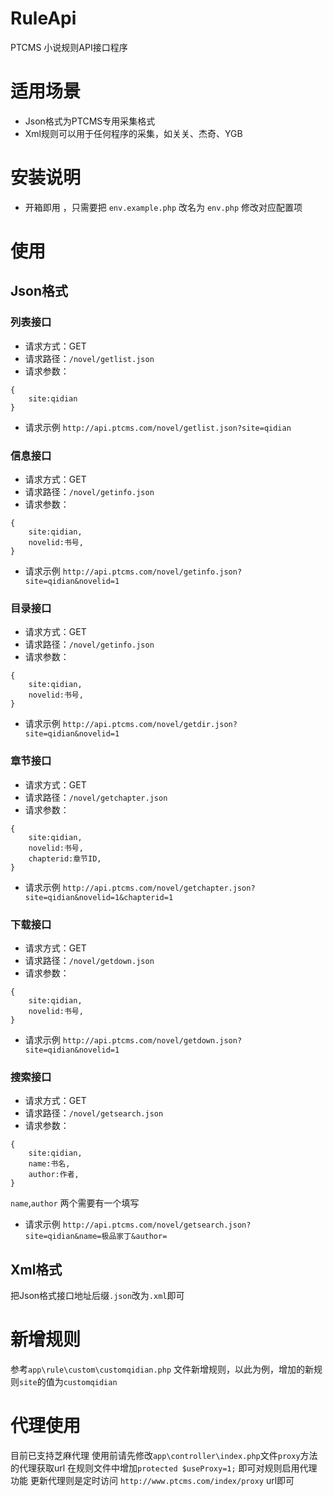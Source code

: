 # RuleApi 
PTCMS 小说规则API接口程序

# 适用场景
- Json格式为PTCMS专用采集格式
- Xml规则可以用于任何程序的采集，如关关、杰奇、YGB


# 安装说明
 - 开箱即用 ，只需要把 `env.example.php` 改名为 `env.php` 修改对应配置项
 
# 使用

## Json格式

### 列表接口
- 请求方式：GET
- 请求路径：`/novel/getlist.json`
- 请求参数：
```
{
    site:qidian
}
```
- 请求示例
`http://api.ptcms.com/novel/getlist.json?site=qidian`

### 信息接口
- 请求方式：GET
- 请求路径：`/novel/getinfo.json`
- 请求参数：
```
{
    site:qidian,
    novelid:书号,
}
```
- 请求示例
`http://api.ptcms.com/novel/getinfo.json?site=qidian&novelid=1`

### 目录接口
- 请求方式：GET
- 请求路径：`/novel/getinfo.json`
- 请求参数：
```
{
    site:qidian,
    novelid:书号,
}
```
- 请求示例
`http://api.ptcms.com/novel/getdir.json?site=qidian&novelid=1`

### 章节接口
- 请求方式：GET
- 请求路径：`/novel/getchapter.json`
- 请求参数：
```
{
    site:qidian,
    novelid:书号,
    chapterid:章节ID,
}
```
- 请求示例
`http://api.ptcms.com/novel/getchapter.json?site=qidian&novelid=1&chapterid=1`

### 下载接口
- 请求方式：GET
- 请求路径：`/novel/getdown.json`
- 请求参数：
```
{
    site:qidian,
    novelid:书号,
}
```
- 请求示例
`http://api.ptcms.com/novel/getdown.json?site=qidian&novelid=1`

### 搜索接口
- 请求方式：GET
- 请求路径：`/novel/getsearch.json`
- 请求参数：
```
{
    site:qidian,
    name:书名,
    author:作者,
}
```
`name`,`author` 两个需要有一个填写
- 请求示例
`http://api.ptcms.com/novel/getsearch.json?site=qidian&name=极品家丁&author=`
 
## Xml格式
把Json格式接口地址后缀`.json`改为`.xml`即可

# 新增规则
参考`app\rule\custom\customqidian.php` 文件新增规则，以此为例，增加的新规则`site`的值为`customqidian`

# 代理使用
目前已支持芝麻代理
使用前请先修改`app\controller\index.php`文件`proxy`方法的代理获取url
在规则文件中增加`protected $useProxy=1;` 即可对规则启用代理功能
更新代理则是定时访问 `http://www.ptcms.com/index/proxy` url即可
